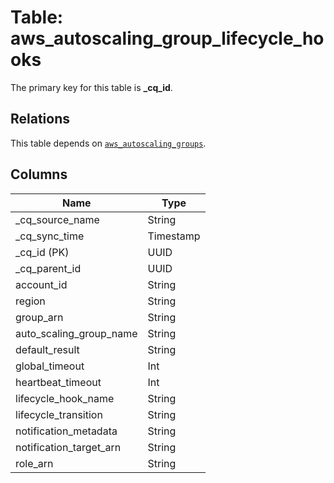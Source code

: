 # Table: aws_autoscaling_group_lifecycle_hooks



The primary key for this table is **_cq_id**.

## Relations
This table depends on [`aws_autoscaling_groups`](aws_autoscaling_groups.md).

## Columns
| Name          | Type          |
| ------------- | ------------- |
|_cq_source_name|String|
|_cq_sync_time|Timestamp|
|_cq_id (PK)|UUID|
|_cq_parent_id|UUID|
|account_id|String|
|region|String|
|group_arn|String|
|auto_scaling_group_name|String|
|default_result|String|
|global_timeout|Int|
|heartbeat_timeout|Int|
|lifecycle_hook_name|String|
|lifecycle_transition|String|
|notification_metadata|String|
|notification_target_arn|String|
|role_arn|String|